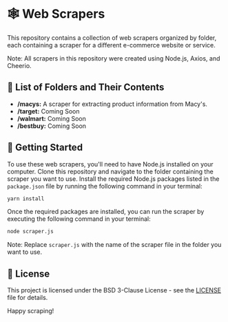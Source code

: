# 🕸️ Web Scrapers

This repository contains a collection of web scrapers organized by folder, each containing a scraper for a different e-commerce website or service.

Note: All scrapers in this repository were created using Node.js, Axios, and Cheerio.

## 📂 List of Folders and Their Contents

- **/macys:** A scraper for extracting product information from Macy's.
- **/target:** Coming Soon
- **/walmart:** Coming Soon
- **/bestbuy:** Coming Soon

## 🚀 Getting Started

To use these web scrapers, you'll need to have Node.js installed on your computer. Clone this repository and navigate to the folder containing the scraper you want to use. Install the required Node.js packages listed in the `package.json` file by running the following command in your terminal:

```sh
yarn install
```


Once the required packages are installed, you can run the scraper by executing the following command in your terminal:

```sh
node scraper.js
```


Note: Replace `scraper.js` with the name of the scraper file in the folder you want to use.

## 📄 License

This project is licensed under the BSD 3-Clause License - see the [LICENSE](LICENSE) file for details.

Happy scraping!
